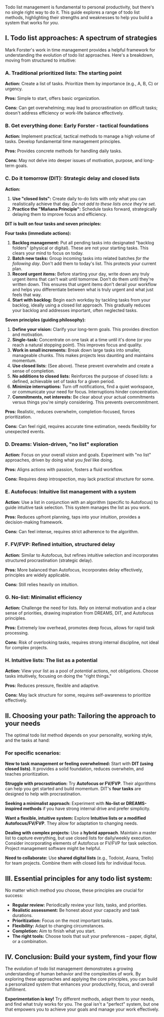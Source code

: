 
Todo list management is fundamental to personal productivity, but there's no single right way to do it. This guide explores a range of todo list methods, highlighting their strengths and weaknesses to help you build a system that works for *you*.

## I. Todo list approaches: A spectrum of strategies

Mark Forster's work in time management provides a helpful framework for understanding the evolution of todo list approaches. Here's a breakdown, moving from structured to intuitive:

### A. Traditional prioritized lists: The starting point

**Action:** Create a list of tasks. Prioritize them by importance (e.g., A, B, C) or urgency.

**Pros:** Simple to start, offers basic organization.

**Cons:** Can get overwhelming; may lead to procrastination on difficult tasks; doesn't address efficiency or work-life balance effectively.

### B. Get everything done: Early Forster - tactical foundations

**Action:** Implement practical, tactical methods to manage a high volume of tasks. Develop fundamental time management principles.

**Pros:** Provides concrete methods for handling daily tasks.

**Cons:** May not delve into deeper issues of motivation, purpose, and long-term goals.

### C. Do it tomorrow (DIT): Strategic delay and closed lists

**Action:**

1. **Use "closed lists":** Create daily to-do lists with only what you can realistically achieve that day. *Do not add to these lists once they're set.*
2. **Practice the "Mañana Principle":**  Schedule tasks forward, strategically delaying them to improve focus and efficiency.

**DIT is built on four tasks and seven principles:**

**Four tasks (immediate actions):**

1. **Backlog management:** Put all pending tasks into designated "backlog folders" (physical or digital). These are not your starting tasks. This clears your mind to focus on today.
2. **Batch new tasks:** Group incoming tasks into related batches *for the following day*. Don't add them to today's list. This protects your current plan.
3. **Record urgent items:** Before starting your day, write down any truly urgent items that can't wait until tomorrow. Don't do them until they're written down. This ensures that urgent items don't derail your workflow and helps you differentiate between what is truly urgent and what just feels that way.
4. **Start with backlog:** Begin each workday by tackling tasks from your backlog, ideally using a closed list approach. This gradually reduces your backlog and addresses important, often neglected tasks.

**Seven principles (guiding philosophy):**

1. **Define your vision:** Clarify your long-term goals. This provides direction and motivation.
2. **Single-task:** Concentrate on one task at a time until it's done (or you reach a natural stopping point). This improves focus and quality.
3. **Work in small increments:** Break down large tasks into smaller, manageable chunks. This makes projects less daunting and maintains momentum.
4. **Use closed lists:** (See above). These prevent overwhelm and create a sense of completion.
5. **No additions to closed lists:** Reinforces the purpose of closed lists: a defined, achievable set of tasks for a given period.
6. **Minimize interruptions:** Turn off notifications, find a quiet workspace, or communicate your need for focus. Interruptions hinder concentration.
7. **Commitments, not interests:** Be clear about your actual commitments versus things you're simply considering. This prevents overcommitment.

**Pros:** Realistic, reduces overwhelm, completion-focused, forces prioritization.

**Cons:** Can feel rigid, requires accurate time estimation, needs flexibility for unexpected events.

### D. Dreams: Vision-driven, "no list" exploration

**Action:** Focus on your overall vision and goals. Experiment with "no list" approaches, driven by doing what you *feel* like doing.

**Pros:** Aligns actions with passion, fosters a fluid workflow.

**Cons:** Requires deep introspection, may lack practical structure for some.

### E. Autofocus: Intuitive list management with a system

**Action:** Use a list in conjunction with an algorithm (specific to Autofocus) to guide intuitive task selection. This system manages the list as you work.

**Pros:** Reduces upfront planning, taps into your intuition, provides a decision-making framework.

**Cons:** Can feel intense, requires strict adherence to the algorithm.

### F. FV/FVP: Refined intuition, structured delay

**Action:** Similar to Autofocus, but refines intuitive selection and incorporates structured procrastination (strategic delay).

**Pros:** More balanced than Autofocus, incorporates delay effectively, principles are widely applicable.

**Cons:** Still relies heavily on intuition.

### G. No-list: Minimalist efficiency

**Action:** Challenge the need for lists. Rely on internal motivation and a clear sense of priorities, drawing inspiration from DREAMS, DIT, and Autofocus principles.

**Pros:** Extremely low overhead, promotes deep focus, allows for rapid task processing.

**Cons:** Risk of overlooking tasks, requires strong internal discipline, not ideal for complex projects.

### H. Intuitive lists: The list as a potential

**Action:** View your list as a pool of *potential* actions, not obligations. Choose tasks intuitively, focusing on doing the "right things."

**Pros:** Reduces pressure, flexible and adaptive.

**Cons:** May lack structure for some, requires self-awareness to prioritize effectively.

## II. Choosing your path: Tailoring the approach to your needs

The optimal todo list method depends on your personality, working style, and the tasks at hand:

### For specific scenarios:

**New to task management or feeling overwhelmed:** Start with **DIT (using closed lists)**. It provides a solid foundation, reduces overwhelm, and teaches prioritization.

**Struggle with procrastination:** Try **Autofocus or FV/FVP**. Their algorithms can help you get started and build momentum. DIT's **four tasks** are designed to help with procrastination.

**Seeking a minimalist approach:** Experiment with **No-list or DREAMS-inspired methods** if you have strong internal drive and prefer simplicity.

**Want a flexible, intuitive system:** Explore **Intuitive lists or a modified Autofocus/FV/FVP**. They allow for adaptation to changing needs.

**Dealing with complex projects:** Use a **hybrid approach**. Maintain a master list to capture everything, but use closed lists for daily/weekly execution. Consider incorporating elements of Autofocus or FV/FVP for task selection. Project management software might be helpful.

**Need to collaborate:** Use **shared digital lists** (e.g., Todoist, Asana, Trello) for team projects. Combine them with closed lists for individual focus.

## III. Essential principles for any todo list system:

No matter which method you choose, these principles are crucial for success:

*   **Regular review:** Periodically review your lists, tasks, and priorities.
*   **Realistic assessment:** Be honest about your capacity and task durations.
*   **Prioritization:** Focus on the most important tasks.
*   **Flexibility:** Adapt to changing circumstances.
*   **Completion:** Aim to finish what you start.
*   **The right tools:** Choose tools that suit your preferences – paper, digital, or a combination.

## IV. Conclusion: Build your system, find your flow

The evolution of todo list management demonstrates a growing understanding of human behavior and the complexities of work. By exploring these approaches and applying the core principles, you can build a personalized system that enhances your productivity, focus, and overall fulfillment.

**Experimentation is key!** Try different methods, adapt them to your needs, and find what truly works for you. The goal isn't a "perfect" system, but one that empowers you to achieve your goals and manage your work effectively.
